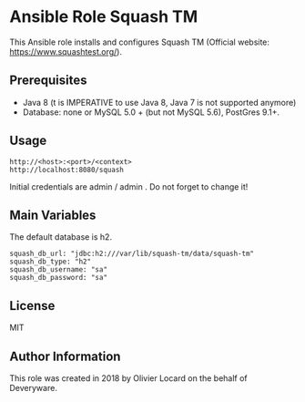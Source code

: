 # Ansible Role Squash TM

This Ansible role installs and configures Squash TM (Official website: https://www.squashtest.org/).

## Prerequisites

* Java 8 (t is IMPERATIVE to use Java 8, Java 7 is not supported anymore)
* Database: none or MySQL 5.0 + (but not MySQL 5.6), PostGres 9.1+.

## Usage

    http://<host>:<port>/<context>
    http://localhost:8080/squash

Initial credentials are admin / admin . Do not forget to change it!

## Main Variables

The default database is h2.

    squash_db_url: "jdbc:h2:///var/lib/squash-tm/data/squash-tm"
    squash_db_type: "h2"
    squash_db_username: "sa"
    squash_db_password: "sa"


## License

MIT

##  Author Information

This role was created in 2018 by Olivier Locard on the behalf of Deveryware.
